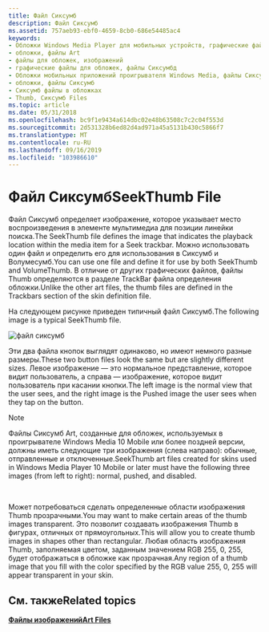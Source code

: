 ```yaml
---
title: Файл Сиксумб
description: Файл Сиксумб
ms.assetid: 757aeb93-ebf0-4659-8cb0-686e54485ac4
keywords:
- Обложки Windows Media Player для мобильных устройств, графические файлы
- обложки, файлы Art
- файлы для обложек, изображений
- графические файлы для обложек, файлы Сиксумбд
- Обложки мобильных приложений проигрывателя Windows Media, файлы Сиксумб
- обложки, файлы Сиксумб
- Сиксумб файлы в обложках
- Thumb, Сиксумб Files
ms.topic: article
ms.date: 05/31/2018
ms.openlocfilehash: bc9f1e9434a614dbc02e48b63508c7c2c04f553d
ms.sourcegitcommit: 2d531328b6ed82d4ad971a45a5131b430c5866f7
ms.translationtype: MT
ms.contentlocale: ru-RU
ms.lasthandoff: 09/16/2019
ms.locfileid: "103986610"
---
```

# <a name="seekthumb-file"></a><span data-ttu-id="75f9a-111">Файл Сиксумб</span><span class="sxs-lookup"><span data-stu-id="75f9a-111">SeekThumb File</span></span>

<span data-ttu-id="75f9a-112">Файл Сиксумб определяет изображение, которое указывает место воспроизведения в элементе мультимедиа для позиции линейки поиска.</span><span class="sxs-lookup"><span data-stu-id="75f9a-112">The SeekThumb file defines the image that indicates the playback location within the media item for a Seek trackbar.</span></span> <span data-ttu-id="75f9a-113">Можно использовать один файл и определить его для использования в Сиксумб и Волумесумб.</span><span class="sxs-lookup"><span data-stu-id="75f9a-113">You can use one file and define it for use by both SeekThumb and VolumeThumb.</span></span> <span data-ttu-id="75f9a-114">В отличие от других графических файлов, файлы Thumb определяются в разделе TrackBar файла определения обложки.</span><span class="sxs-lookup"><span data-stu-id="75f9a-114">Unlike the other art files, the thumb files are defined in the Trackbars section of the skin definition file.</span></span>

<span data-ttu-id="75f9a-115">На следующем рисунке приведен типичный файл Сиксумб.</span><span class="sxs-lookup"><span data-stu-id="75f9a-115">The following image is a typical SeekThumb file.</span></span>

![файл сиксумб](images/cesdksee.gif)

<span data-ttu-id="75f9a-117">Эти два файла кнопок выглядят одинаково, но имеют немного разные размеры.</span><span class="sxs-lookup"><span data-stu-id="75f9a-117">These two button files look the same but are slightly different sizes.</span></span> <span data-ttu-id="75f9a-118">Левое изображение — это нормальное представление, которое видит пользователь, а справа — изображение, которое видит пользователь при касании кнопки.</span><span class="sxs-lookup"><span data-stu-id="75f9a-118">The left image is the normal view that the user sees, and the right image is the Pushed image the user sees when they tap on the button.</span></span>

> [!Note]  
> <span data-ttu-id="75f9a-119">Файлы Сиксумб Art, созданные для обложек, используемых в проигрывателе Windows Media 10 Mobile или более поздней версии, должны иметь следующие три изображения (слева направо): обычные, отправленные и отключенные.</span><span class="sxs-lookup"><span data-stu-id="75f9a-119">SeekThumb art files created for skins used in Windows Media Player 10 Mobile or later must have the following three images (from left to right): normal, pushed, and disabled.</span></span>

 

<span data-ttu-id="75f9a-120">Может потребоваться сделать определенные области изображения Thumb прозрачными.</span><span class="sxs-lookup"><span data-stu-id="75f9a-120">You may want to make certain areas of the thumb images transparent.</span></span> <span data-ttu-id="75f9a-121">Это позволит создавать изображения Thumb в фигурах, отличных от прямоугольных.</span><span class="sxs-lookup"><span data-stu-id="75f9a-121">This will allow you to create thumb images in shapes other than rectangular.</span></span> <span data-ttu-id="75f9a-122">Любая область изображения Thumb, заполняемая цветом, заданным значением RGB 255, 0, 255, будет отображаться в обложке как прозрачная.</span><span class="sxs-lookup"><span data-stu-id="75f9a-122">Any region of a thumb image that you fill with the color specified by the RGB value 255, 0, 255 will appear transparent in your skin.</span></span>

## <a name="related-topics"></a><span data-ttu-id="75f9a-123">См. также</span><span class="sxs-lookup"><span data-stu-id="75f9a-123">Related topics</span></span>

<dl> <dt>

[<span data-ttu-id="75f9a-124">**Файлы изображений**</span><span class="sxs-lookup"><span data-stu-id="75f9a-124">**Art Files**</span></span>](art-files-mobile.md)
</dt> </dl>

 

 




